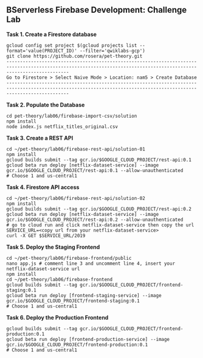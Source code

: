 ## BServerless Firebase Development: Challenge Lab ##
**Task 1. Create a Firestore database** <br/>
```
gcloud config set project $(gcloud projects list --format='value(PROJECT_ID)' --filter='qwiklabs-gcp')
git clone https://github.com/rosera/pet-theory.git
-------------------------------------------------------------------------------------------------------------------------------------------------------------------
Go to Firestore > Select Naive Mode > Location: nam5 > Create Database
-------------------------------------------------------------------------------------------------------------------------------------------------------------------

```
**Task 2. Populate the Database** <br/>
```
cd pet-theory/lab06/firebase-import-csv/solution
npm install
node index.js netflix_titles_original.csv
```
**Task 3. Create a REST API** <br/>
```
cd ~/pet-theory/lab06/firebase-rest-api/solution-01
npm install
gcloud builds submit --tag gcr.io/$GOOGLE_CLOUD_PROJECT/rest-api:0.1
gcloud beta run deploy [netflix-dataset-service] --image gcr.io/$GOOGLE_CLOUD_PROJECT/rest-api:0.1 --allow-unauthenticated
# Choose 1 and us-central1
```
**Task 4. Firestore API access** <br/>
```
cd ~/pet-theory/lab06/firebase-rest-api/solution-02
npm install
gcloud builds submit --tag gcr.io/$GOOGLE_CLOUD_PROJECT/rest-api:0.2
gcloud beta run deploy [netflix-dataset-service] --image gcr.io/$GOOGLE_CLOUD_PROJECT/rest-api:0.2 --allow-unauthenticated
# go to cloud run and click netflix-dataset-service then copy the url
SERVICE_URL=<copy url from your netflix-dataset-service>
curl -X GET $SERVICE_URL/2019
```
**Task 5. Deploy the Staging Frontend** <br/>
```
cd ~/pet-theory/lab06/firebase-frontend/public
nano app.js # comment line 3 and uncomment line 4, insert your netflix-dataset-service url
npm install
cd ~/pet-theory/lab06/firebase-frontend
gcloud builds submit --tag gcr.io/$GOOGLE_CLOUD_PROJECT/frontend-staging:0.1
gcloud beta run deploy [frontend-staging-service] --image gcr.io/$GOOGLE_CLOUD_PROJECT/frontend-staging:0.1
# Choose 1 and us-central1
```
**Task 6. Deploy the Production Frontend** <br/>
```
gcloud builds submit --tag gcr.io/$GOOGLE_CLOUD_PROJECT/frontend-production:0.1
gcloud beta run deploy [frontend-production-service] --image gcr.io/$GOOGLE_CLOUD_PROJECT/frontend-production:0.1
# Choose 1 and us-central1
```
